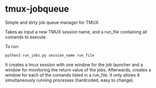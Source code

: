 # tmux-jobqueue

Simple and dirty job queue manager for TMUX 

Takes as input a new TMUX session name, and a run_file containing all comands to execute.


To run:
```sh
python3 run_jobs.py session_name run_file
```

It creates a tmux session with one window for the job launcher and a window for monitoring the return value of the jobs.
Afterwards, creates a window for each of the comands listed in a run_file.
It only allows 4 simultaneously running processes (hardcoded, easy to change).
